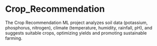# Crop_Recommendation
The Crop Recommendation ML project analyzes soil data (potassium, phosphorus, nitrogen), climate (temperature, humidity, rainfall, pH), and suggests suitable crops, optimizing yields and promoting sustainable farming.
